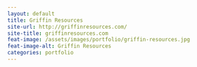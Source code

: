 ```yaml
---
layout: default
title: Griffin Resources
site-url: http://griffinresources.com/
site-title: griffinresources.com
feat-image: /assets/images/portfolio/griffin-resources.jpg
feat-image-alt: Griffin Resources
categories: portfolio
---
```


